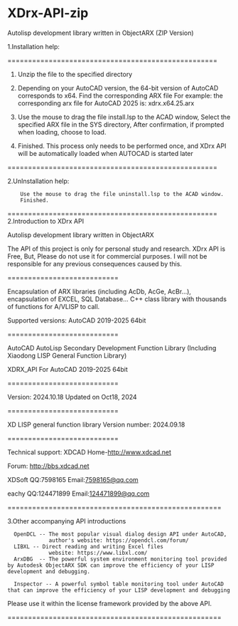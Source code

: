
# XDrx-API-zip
Autolisp development library written in ObjectARX (ZIP Version)

1.Installation help:


===================================================

1. Unzip the file to the specified directory

2. Depending on your AutoCAD version, the 64-bit version of AutoCAD corresponds to x64. Find the corresponding ARX file
     For example: the corresponding arx file for AutoCAD 2025 is: xdrx.x64.25.arx
     
4. Use the mouse to drag the file install.lsp to the ACAD window, 
                                  Select the specified ARX file in the SYS directory,
                                  After confirmation, if prompted when loading, choose to load.

5. Finished. This process only needs to be performed once, and XDrx API will be automatically loaded when AUTOCAD is started later


===================================================

2.UnInstallation help:

        Use the mouse to drag the file uninstall.lsp to the ACAD window.
        Finished.


===================================================
2.Introduction to XDrx API


Autolisp development library written in ObjectARX

The API of this project is only for personal study and research. XDrx API is Free, But, Please do not use it for commercial purposes. I will not be responsible for any previous consequences caused by this.

===========================

Encapsulation of ARX libraries (including AcDb, AcGe, AcBr...), encapsulation of EXCEL, SQL Database... C++ class library with thousands of functions for A/VLISP to call.

Supported versions: AutoCAD 2019-2025 64bit

===========================

AutoCAD AutoLisp Secondary Development Function Library (Including Xiaodong LISP General Function Library)

XDRX_API For AutoCAD 2019-2025 64bit

===========================

Version: 2024.10.18 Updated on Oct18, 2024

===========================

XD LISP general function library Version number: 2024.09.18

===========================

Technical support: XDCAD Home-http://www.xdcad.net

Forum: http://bbs.xdcad.net

XDSoft QQ:7598165 Email:7598165@qq.com

eachy QQ:124471899 Email:124471899@qq.com

====================================================

3.Other accompanying API introductions

      OpenDCL -- The most popular visual dialog design API under AutoCAD, 
                 author's website: https://opendcl.com/forum/
      LIBXL -- Direct reading and writing Excel files
                 website: https://www.libxl.com/ 
      ArxDBG  -- The powerful system environment monitoring tool provided by Autodesk ObjectARX SDK can improve the efficiency of your LISP development and debugging.
  
      Inspector -- A powerful symbol table monitoring tool under AutoCAD that can improve the efficiency of your LISP development and debugging
  
  Please use it within the license framework provided by the above API.
  
====================================================
